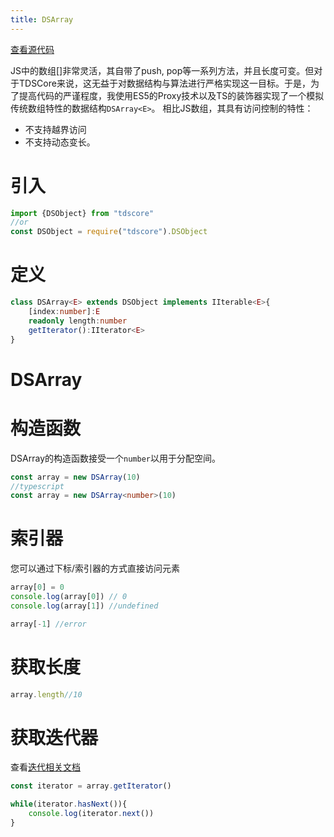 ```yaml
---
title: DSArray
---
```


[查看源代码](https://github.com/zsh2401/tdscore/blob/master/src/DSArray.ts)

JS中的数组[]非常灵活，其自带了push, pop等一系列方法，并且长度可变。但对于TDSCore来说，这无益于对数据结构与算法进行严格实现这一目标。于是，为了提高代码的严谨程度，我使用ES5的Proxy技术以及TS的装饰器实现了一个模拟传统数组特性的数据结构`DSArray<E>`。
相比JS数组，其具有访问控制的特性：
* 不支持越界访问
* 不支持动态变长。

# 引入
```typescript
import {DSObject} from "tdscore"
//or
const DSObject = require("tdscore").DSObject
```

# 定义
```typescript
class DSArray<E> extends DSObject implements IIterable<E>{
    [index:number]:E
    readonly length:number
    getIterator():IIterator<E>
}
```
# DSArray
# 构造函数
DSArray的构造函数接受一个`number`以用于分配空间。
```typescript
const array = new DSArray(10)
//typescript
const array = new DSArray<number>(10)
```
# 索引器
您可以通过下标/索引器的方式直接访问元素
```typescript
array[0] = 0
console.log(array[0]) // 0
console.log(array[1]) //undefined

array[-1] //error
```
# 获取长度
```typescript
array.length//10
```

# 获取迭代器
查看[迭代相关文档](../../data-structure/Iterating/)
```typescript
const iterator = array.getIterator()

while(iterator.hasNext()){
    console.log(iterator.next())
}
```